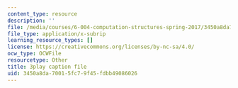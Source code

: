 ```yaml
---
content_type: resource
description: ''
file: /media/courses/6-004-computation-structures-spring-2017/3450a8da70015fc79f45fdbb49086026_swdDzsfFflo.vtt
file_type: application/x-subrip
learning_resource_types: []
license: https://creativecommons.org/licenses/by-nc-sa/4.0/
ocw_type: OCWFile
resourcetype: Other
title: 3play caption file
uid: 3450a8da-7001-5fc7-9f45-fdbb49086026
---
```

